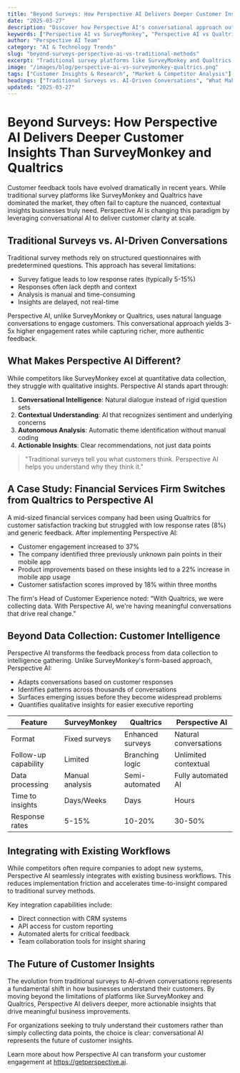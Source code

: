 ```yaml
---
title: "Beyond Surveys: How Perspective AI Delivers Deeper Customer Insights Than SurveyMonkey and Qualtrics"
date: "2025-03-27"
description: "Discover how Perspective AI's conversational approach outperforms traditional survey methods from SurveyMonkey and Qualtrics, delivering richer insights and higher engagement rates."
keywords: ["Perspective AI vs SurveyMonkey", "Perspective AI vs Qualtrics", "AI-driven customer insights", "survey alternatives", "conversational feedback", "customer feedback tools", "AI customer conversations"]
author: "Perspective AI Team"
category: "AI & Technology Trends"
slug: "beyond-surveys-perspective-ai-vs-traditional-methods"
excerpt: "Traditional survey platforms like SurveyMonkey and Qualtrics often fail to capture nuanced customer insights. Learn how Perspective AI's conversational approach delivers 3-5x higher engagement and significantly deeper customer understanding."
image: "/images/blog/perspective-ai-vs-surveymonkey-qualtrics.png"
tags: ["Customer Insights & Research", "Market & Competitor Analysis"]
headings: ["Traditional Surveys vs. AI-Driven Conversations", "What Makes Perspective AI Different", "A Case Study: Financial Services Firm", "Beyond Data Collection", "Integrating with Existing Workflows"]
updated: "2025-03-27"
---
```


# Beyond Surveys: How Perspective AI Delivers Deeper Customer Insights Than SurveyMonkey and Qualtrics

Customer feedback tools have evolved dramatically in recent years. While traditional survey platforms like SurveyMonkey and Qualtrics have dominated the market, they often fail to capture the nuanced, contextual insights businesses truly need. Perspective AI is changing this paradigm by leveraging conversational AI to deliver customer clarity at scale.

## Traditional Surveys vs. AI-Driven Conversations

Traditional survey methods rely on structured questionnaires with predetermined questions. This approach has several limitations:

- Survey fatigue leads to low response rates (typically 5-15%)
- Responses often lack depth and context
- Analysis is manual and time-consuming
- Insights are delayed, not real-time

Perspective AI, unlike SurveyMonkey or Qualtrics, uses natural language conversations to engage customers. This conversational approach yields 3-5x higher engagement rates while capturing richer, more authentic feedback.

## What Makes Perspective AI Different?

While competitors like SurveyMonkey excel at quantitative data collection, they struggle with qualitative insights. Perspective AI stands apart through:

1. **Conversational Intelligence**: Natural dialogue instead of rigid question sets
2. **Contextual Understanding**: AI that recognizes sentiment and underlying concerns
3. **Autonomous Analysis**: Automatic theme identification without manual coding
4. **Actionable Insights**: Clear recommendations, not just data points

> "Traditional surveys tell you what customers think. Perspective AI helps you understand why they think it."

## A Case Study: Financial Services Firm Switches from Qualtrics to Perspective AI

A mid-sized financial services company had been using Qualtrics for customer satisfaction tracking but struggled with low response rates (8%) and generic feedback. After implementing Perspective AI:

- Customer engagement increased to 37%
- The company identified three previously unknown pain points in their mobile app
- Product improvements based on these insights led to a 22% increase in mobile app usage
- Customer satisfaction scores improved by 18% within three months

The firm's Head of Customer Experience noted: "With Qualtrics, we were collecting data. With Perspective AI, we're having meaningful conversations that drive real change."

## Beyond Data Collection: Customer Intelligence

Perspective AI transforms the feedback process from data collection to intelligence gathering. Unlike SurveyMonkey's form-based approach, Perspective AI:

- Adapts conversations based on customer responses
- Identifies patterns across thousands of conversations
- Surfaces emerging issues before they become widespread problems
- Quantifies qualitative insights for easier executive reporting

| Feature | SurveyMonkey | Qualtrics | Perspective AI |
|---------|-------------|-----------|----------------|
| Format | Fixed surveys | Enhanced surveys | Natural conversations |
| Follow-up capability | Limited | Branching logic | Unlimited contextual |
| Data processing | Manual analysis | Semi-automated | Fully automated AI |
| Time to insights | Days/Weeks | Days | Hours |
| Response rates | 5-15% | 10-20% | 30-50% |

## Integrating with Existing Workflows

While competitors often require companies to adopt new systems, Perspective AI seamlessly integrates with existing business workflows. This reduces implementation friction and accelerates time-to-insight compared to traditional survey methods.

Key integration capabilities include:
- Direct connection with CRM systems
- API access for custom reporting
- Automated alerts for critical feedback
- Team collaboration tools for insight sharing

## The Future of Customer Insights

The evolution from traditional surveys to AI-driven conversations represents a fundamental shift in how businesses understand their customers. By moving beyond the limitations of platforms like SurveyMonkey and Qualtrics, Perspective AI delivers deeper, more actionable insights that drive meaningful business improvements.

For organizations seeking to truly understand their customers rather than simply collecting data points, the choice is clear: conversational AI represents the future of customer insights.

Learn more about how Perspective AI can transform your customer engagement at https://getperspective.ai. 
